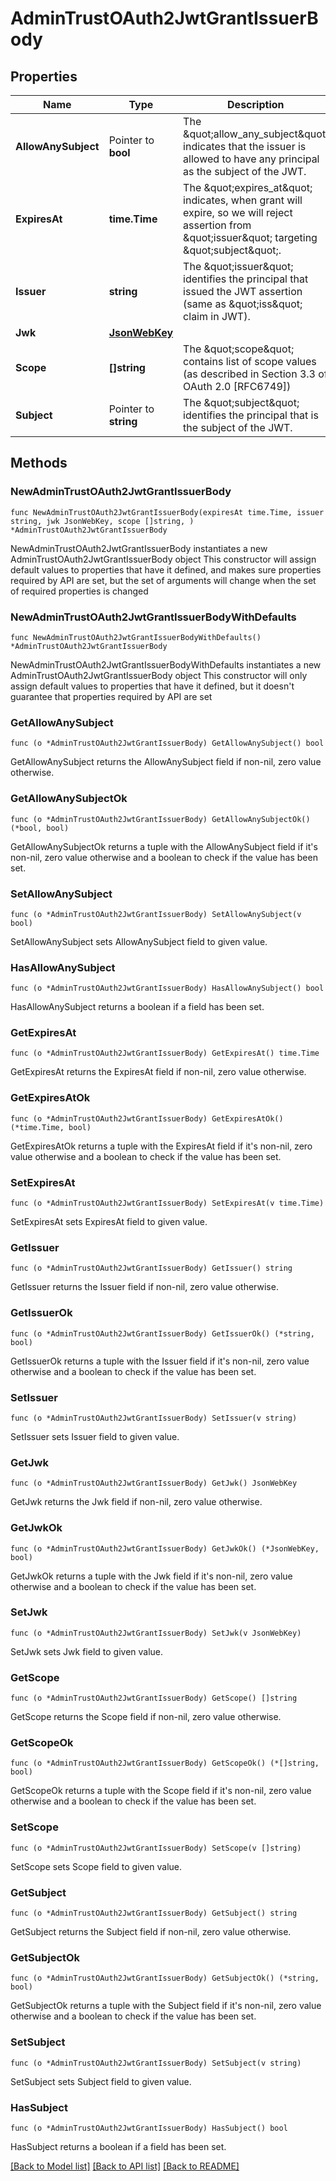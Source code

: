 # AdminTrustOAuth2JwtGrantIssuerBody

## Properties

| Name                | Type                            | Description                                                                                                                                            | Notes      |
| ------------------- | ------------------------------- | ------------------------------------------------------------------------------------------------------------------------------------------------------ | ---------- |
| **AllowAnySubject** | Pointer to **bool**             | The \&quot;allow_any_subject\&quot; indicates that the issuer is allowed to have any principal as the subject of the JWT.                              | [optional] |
| **ExpiresAt**       | **time.Time**                   | The \&quot;expires_at\&quot; indicates, when grant will expire, so we will reject assertion from \&quot;issuer\&quot; targeting \&quot;subject\&quot;. |
| **Issuer**          | **string**                      | The \&quot;issuer\&quot; identifies the principal that issued the JWT assertion (same as \&quot;iss\&quot; claim in JWT).                              |
| **Jwk**             | [**JsonWebKey**](JsonWebKey.md) |                                                                                                                                                        |
| **Scope**           | **[]string**                    | The \&quot;scope\&quot; contains list of scope values (as described in Section 3.3 of OAuth 2.0 [RFC6749])                                             |
| **Subject**         | Pointer to **string**           | The \&quot;subject\&quot; identifies the principal that is the subject of the JWT.                                                                     | [optional] |

## Methods

### NewAdminTrustOAuth2JwtGrantIssuerBody

`func NewAdminTrustOAuth2JwtGrantIssuerBody(expiresAt time.Time, issuer string, jwk JsonWebKey, scope []string, ) *AdminTrustOAuth2JwtGrantIssuerBody`

NewAdminTrustOAuth2JwtGrantIssuerBody instantiates a new
AdminTrustOAuth2JwtGrantIssuerBody object This constructor will assign default
values to properties that have it defined, and makes sure properties required by
API are set, but the set of arguments will change when the set of required
properties is changed

### NewAdminTrustOAuth2JwtGrantIssuerBodyWithDefaults

`func NewAdminTrustOAuth2JwtGrantIssuerBodyWithDefaults() *AdminTrustOAuth2JwtGrantIssuerBody`

NewAdminTrustOAuth2JwtGrantIssuerBodyWithDefaults instantiates a new
AdminTrustOAuth2JwtGrantIssuerBody object This constructor will only assign
default values to properties that have it defined, but it doesn't guarantee that
properties required by API are set

### GetAllowAnySubject

`func (o *AdminTrustOAuth2JwtGrantIssuerBody) GetAllowAnySubject() bool`

GetAllowAnySubject returns the AllowAnySubject field if non-nil, zero value
otherwise.

### GetAllowAnySubjectOk

`func (o *AdminTrustOAuth2JwtGrantIssuerBody) GetAllowAnySubjectOk() (*bool, bool)`

GetAllowAnySubjectOk returns a tuple with the AllowAnySubject field if it's
non-nil, zero value otherwise and a boolean to check if the value has been set.

### SetAllowAnySubject

`func (o *AdminTrustOAuth2JwtGrantIssuerBody) SetAllowAnySubject(v bool)`

SetAllowAnySubject sets AllowAnySubject field to given value.

### HasAllowAnySubject

`func (o *AdminTrustOAuth2JwtGrantIssuerBody) HasAllowAnySubject() bool`

HasAllowAnySubject returns a boolean if a field has been set.

### GetExpiresAt

`func (o *AdminTrustOAuth2JwtGrantIssuerBody) GetExpiresAt() time.Time`

GetExpiresAt returns the ExpiresAt field if non-nil, zero value otherwise.

### GetExpiresAtOk

`func (o *AdminTrustOAuth2JwtGrantIssuerBody) GetExpiresAtOk() (*time.Time, bool)`

GetExpiresAtOk returns a tuple with the ExpiresAt field if it's non-nil, zero
value otherwise and a boolean to check if the value has been set.

### SetExpiresAt

`func (o *AdminTrustOAuth2JwtGrantIssuerBody) SetExpiresAt(v time.Time)`

SetExpiresAt sets ExpiresAt field to given value.

### GetIssuer

`func (o *AdminTrustOAuth2JwtGrantIssuerBody) GetIssuer() string`

GetIssuer returns the Issuer field if non-nil, zero value otherwise.

### GetIssuerOk

`func (o *AdminTrustOAuth2JwtGrantIssuerBody) GetIssuerOk() (*string, bool)`

GetIssuerOk returns a tuple with the Issuer field if it's non-nil, zero value
otherwise and a boolean to check if the value has been set.

### SetIssuer

`func (o *AdminTrustOAuth2JwtGrantIssuerBody) SetIssuer(v string)`

SetIssuer sets Issuer field to given value.

### GetJwk

`func (o *AdminTrustOAuth2JwtGrantIssuerBody) GetJwk() JsonWebKey`

GetJwk returns the Jwk field if non-nil, zero value otherwise.

### GetJwkOk

`func (o *AdminTrustOAuth2JwtGrantIssuerBody) GetJwkOk() (*JsonWebKey, bool)`

GetJwkOk returns a tuple with the Jwk field if it's non-nil, zero value
otherwise and a boolean to check if the value has been set.

### SetJwk

`func (o *AdminTrustOAuth2JwtGrantIssuerBody) SetJwk(v JsonWebKey)`

SetJwk sets Jwk field to given value.

### GetScope

`func (o *AdminTrustOAuth2JwtGrantIssuerBody) GetScope() []string`

GetScope returns the Scope field if non-nil, zero value otherwise.

### GetScopeOk

`func (o *AdminTrustOAuth2JwtGrantIssuerBody) GetScopeOk() (*[]string, bool)`

GetScopeOk returns a tuple with the Scope field if it's non-nil, zero value
otherwise and a boolean to check if the value has been set.

### SetScope

`func (o *AdminTrustOAuth2JwtGrantIssuerBody) SetScope(v []string)`

SetScope sets Scope field to given value.

### GetSubject

`func (o *AdminTrustOAuth2JwtGrantIssuerBody) GetSubject() string`

GetSubject returns the Subject field if non-nil, zero value otherwise.

### GetSubjectOk

`func (o *AdminTrustOAuth2JwtGrantIssuerBody) GetSubjectOk() (*string, bool)`

GetSubjectOk returns a tuple with the Subject field if it's non-nil, zero value
otherwise and a boolean to check if the value has been set.

### SetSubject

`func (o *AdminTrustOAuth2JwtGrantIssuerBody) SetSubject(v string)`

SetSubject sets Subject field to given value.

### HasSubject

`func (o *AdminTrustOAuth2JwtGrantIssuerBody) HasSubject() bool`

HasSubject returns a boolean if a field has been set.

[[Back to Model list]](../README.md#documentation-for-models)
[[Back to API list]](../README.md#documentation-for-api-endpoints)
[[Back to README]](../README.md)
